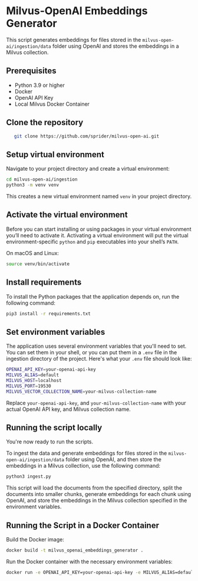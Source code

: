 
# Milvus-OpenAI Embeddings Generator

This script generates embeddings for files stored in the `milvus-open-ai/ingestion/data` folder using OpenAI and stores the embeddings in a Milvus collection.

## Prerequisites

- Python 3.9 or higher
- Docker 
- OpenAI API Key
- Local Milvus Docker Container

## Clone the repository

```bash
   git clone https://github.com/sprider/milvus-open-ai.git
```

## Setup virtual environment

Navigate to your project directory and create a virtual environment:

```bash
cd milvus-open-ai/ingestion
python3 -m venv venv
```

This creates a new virtual environment named `venv` in your project directory.

## Activate the virtual environment

Before you can start installing or using packages in your virtual environment you’ll need to activate it. Activating a virtual environment will put the virtual environment-specific `python` and `pip` executables into your shell’s `PATH`.

On macOS and Linux:

```bash
source venv/bin/activate
```

## Install requirements

To install the Python packages that the application depends on, run the following command:

```bash
pip3 install -r requirements.txt
```

## Set environment variables

The application uses several environment variables that you'll need to set. You can set them in your shell, or you can put them in a `.env` file in the ingestion directory of the project. Here's what your `.env` file should look like:

```sh
OPENAI_API_KEY=your-openai-api-key
MILVUS_ALIAS=default
MILVUS_HOST=localhost
MILVUS_PORT=19530
MILVUS_VECTOR_COLLECTION_NAME=your-milvus-collection-name
```

Replace `your-openai-api-key`, and `your-milvus-collection-name` with your actual OpenAI API key, and Milvus collection name.

## Running the script locally

You're now ready to run the scripts.

To ingest the data and generate embeddings for files stored in the `milvus-open-ai/ingestion/data` folder using OpenAI, and then store the embeddings in a Milvus collection, use the following command:

```bash
python3 ingest.py
```

This script will load the documents from the specified directory, split the documents into smaller chunks, generate embeddings for each chunk using OpenAI, and store the embeddings in the Milvus collection specified in the environment variables.

## Running the Script in a Docker Container

Build the Docker image:

```bash
docker build -t milvus_openai_embeddings_generator .
```

Run the Docker container with the necessary environment variables:

```bash
docker run -e OPENAI_API_KEY=your-openai-api-key -e MILVUS_ALIAS=default -e MILVUS_HOST=localhost -e MILVUS_PORT=1950 -e MILVUS_VECTOR_COLLECTION_NAME=your-milvus-collection-name -v $(pwd)/data:/app/data milvus_openai_embeddings_generator
```
